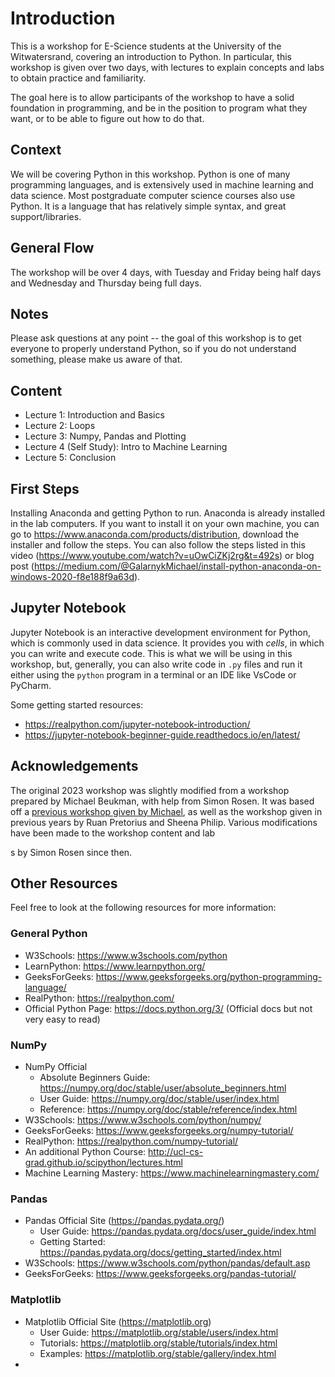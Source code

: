 # Introduction
This is a workshop for E-Science students at the University of the Witwatersrand, covering an introduction to Python. In particular, this workshop is given over two days, with lectures to explain concepts and labs to obtain practice and familiarity.

The goal here is to allow participants of the workshop to have a solid foundation in programming, and be in the position to program what they want, or to be able to figure out how to do that.
## Context
We will be covering Python in this workshop. Python is one of many programming languages, and is extensively used in machine learning and data science. Most postgraduate computer science courses also use Python.
It is a language that has relatively simple syntax, and great support/libraries.


## General Flow
The workshop will be over 4 days, with Tuesday and Friday being half days and Wednesday and Thursday being full days.

## Notes
Please ask questions at any point -- the goal of this workshop is to get everyone to properly understand Python, so if you do not understand something, please make us aware of that.

## Content
- Lecture 1: Introduction and Basics
- Lecture 2: Loops
- Lecture 3: Numpy, Pandas and Plotting
- Lecture 4 (Self Study): Intro to Machine Learning
- Lecture 5: Conclusion 

## First Steps
Installing Anaconda and getting Python to run.
Anaconda is already installed in the lab computers. If you want to install it on your own machine, you can go to https://www.anaconda.com/products/distribution, download the installer and follow the steps.
You can also follow the steps listed in this video (https://www.youtube.com/watch?v=uOwCiZKj2rg&t=492s) or blog post (https://medium.com/@GalarnykMichael/install-python-anaconda-on-windows-2020-f8e188f9a63d).

## Jupyter Notebook
Jupyter Notebook is an interactive development environment for Python, which is commonly used in data science. It provides you with *cells*, in which you can write and execute code.
This is what we will be using in this workshop, but, generally, you can also write code in `.py` files and run it either using the `python` program in a terminal or an IDE like VsCode or PyCharm.


Some getting started resources:
- https://realpython.com/jupyter-notebook-introduction/
- https://jupyter-notebook-beginner-guide.readthedocs.io/en/latest/

## Acknowledgements
The original 2023 workshop was slightly modified from a workshop prepared by Michael Beukman, with help from Simon Rosen. It was based off a [previous workshop given by Michael](https://github.com/Michael-Beukman/HPC-InterestGroup/blob/main/programming/python/intro/PythonIntro.ipynb), as well as the workshop given in previous years by Ruan Pretorius and Sheena Philip. Various modifications have been made to the workshop content and lab




s by Simon Rosen since then.

## Other Resources
Feel free to look at the following resources for more information:
### General Python
- W3Schools: https://www.w3schools.com/python
- LearnPython: https://www.learnpython.org/
- GeeksForGeeks: https://www.geeksforgeeks.org/python-programming-language/
- RealPython: https://realpython.com/
- Official Python Page: https://docs.python.org/3/ (Official docs but not very easy to read)

### NumPy
- NumPy Official
  - Absolute Beginners Guide: https://numpy.org/doc/stable/user/absolute_beginners.html
  - User Guide: https://numpy.org/doc/stable/user/index.html
  - Reference: https://numpy.org/doc/stable/reference/index.html
- W3Schools: https://www.w3schools.com/python/numpy/
- GeeksForGeeks: https://www.geeksforgeeks.org/numpy-tutorial/
- RealPython: https://realpython.com/numpy-tutorial/
- An additional Python Course: http://ucl-cs-grad.github.io/scipython/lectures.html
- Machine Learning Mastery: https://www.machinelearningmastery.com/

### Pandas
- Pandas Official Site (https://pandas.pydata.org/)
  - User Guide: https://pandas.pydata.org/docs/user_guide/index.html
  - Getting Started: https://pandas.pydata.org/docs/getting_started/index.html
- W3Schools: https://www.w3schools.com/python/pandas/default.asp
- GeeksForGeeks: https://www.geeksforgeeks.org/pandas-tutorial/

### Matplotlib
- Matplotlib Official Site (https://matplotlib.org)
  - User Guide: https://matplotlib.org/stable/users/index.html
  - Tutorials: https://matplotlib.org/stable/tutorials/index.html
  - Examples: https://matplotlib.org/stable/gallery/index.html
- 
